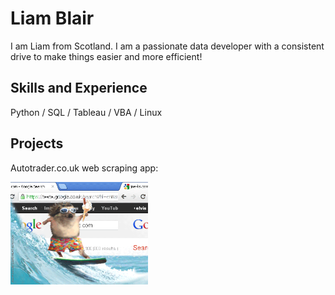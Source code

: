 # Liam Blair

I am Liam from Scotland. I am a passionate data developer with a consistent drive to make things easier and more efficient!

## Skills and Experience
Python / SQL / Tableau / VBA / Linux

## Projects

Autotrader.co.uk web scraping app:

<img src="https://github.com/liamjblair/liamjblair/blob/main/giphy.gif" width="220"/>
